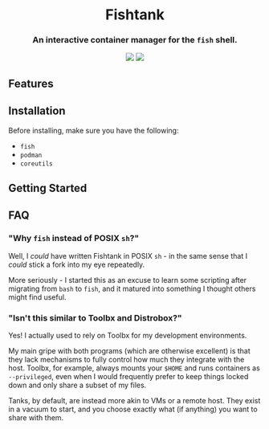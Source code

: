 <h1 align="center">Fishtank</h1>
<h3 align="center">An interactive container manager for the <code>fish</code> shell.</h3>

<p align="center">
<img src="https://img.shields.io/github/license/Colonial-Dev/fishtank">
<img src="https://img.shields.io/github/stars/Colonial-Dev/fishtank">
</p>

## Features

## Installation

Before installing, make sure you have the following:
- `fish`
- `podman`
- `coreutils`

## Getting Started

## FAQ

### "Why `fish` instead of POSIX `sh`?"
Well, I *could* have written Fishtank in POSIX `sh` - in the same sense that I *could* stick a fork into my eye repeatedly.

More seriously - I started this as an excuse to learn some scripting after migrating from `bash` to `fish`, and it matured into something I thought others might find useful.

### "Isn't this similar to Toolbx and Distrobox?"
Yes! I actually used to rely on Toolbx for my development environments.

My main gripe with both programs (which are otherwise excellent) is that they lack mechanisms to fully control how much they integrate with the host. Toolbx, for example, always mounts your `$HOME` and runs containers as `--privileged`, even when I would frequently prefer to keep things locked down and only share a subset of my files.

Tanks, by default, are instead more akin to VMs or a remote host. They exist in a vacuum to start, and you choose exactly what (if anything) you want to share with them.